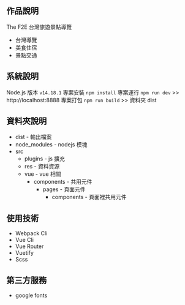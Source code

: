## 作品說明

The F2E 台灣旅遊景點導覽

- 台灣導覽
- 美食住宿
- 景點交通

## 系統說明

Node.js 版本 `v14.18.1`
專案安裝 `npm install`
專案運行 `npm run dev` >> http://localhost:8888
專案打包 `npm run build` >> 資料夾 dist

## 資料夾說明

- dist - 輸出檔案
- node_modules - nodejs 模塊
- src
  - plugins - js 擴充
  - res - 資料資源
  - vue - vue 相關
    - components - 共用元件
      - pages - 頁面元件
        - components - 頁面裡共用元件

## 使用技術

- Webpack Cli
- Vue Cli
- Vue Router
- Vuetify
- Scss

## 第三方服務

- google fonts
